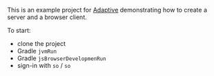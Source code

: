 This is an example project for [Adaptive](https://adaptive.fun) demonstrating how to create
a server and a browser client.

To start:

- clone the project
- Gradle `jvmRun`
- Gradle `jsBrowserDevelopmenRun`
- sign-in with `so` / `so`